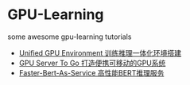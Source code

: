 # GPU-Learning
some awesome gpu-learning tutorials

- [Unified GPU Environment 训练推理一体化环境搭建](https://github.com/xiangyangkan/gpu-learning/tree/main/docker)
- [GPU Server To Go 打造便携可移动的GPU系统](https://github.com/xiangyangkan/gpu-learning/tree/main/gpu-server-to-go)
- [Faster-Bert-As-Service 高性能BERT推理服务](https://github.com/xiangyangkan/gpu-learning/tree/main/tensorrt/BERT)
